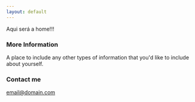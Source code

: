```yaml
---
layout: default
---
```


Aqui será a home!!!

### More Information

A place to include any other types of information that you'd like to include about yourself.

### Contact me

[email@domain.com](mailto:email@domain.com)
